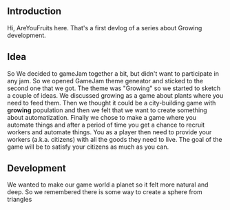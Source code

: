 Introduction
---
Hi, AreYouFruits here.
That's a first devlog of a series about Growing development.

Idea
---
So
We decided to gameJam together a bit, but didn't want to participate in any jam.
So we opened GameJam theme geneator and sticked to the second one that we got. 
The theme was "Growing" so we started to sketch a couple of ideas.
We discussed growing as a game about plants where you need to feed them.
Then we thought it could be a city-building game with **growing** population and then we felt that we want to create something about automatization.
Finally we chose to make a game where you automate things and after a period of time you get a chance to recruit workers and automate things. You as a player then need to provide your workers (a.k.a. citizens) with all the goods they need to live. The goal of the game will be to satisfy your citizens as much as you can.

Development
---
We wanted to make our game world a planet so it felt more natural and deep.
So we remembered there is some way to create a sphere from triangles